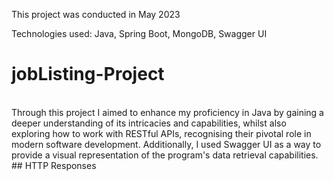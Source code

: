 This project was conducted in May 2023

Technologies used: Java, Spring Boot, MongoDB, Swagger UI
# jobListing-Project
<br>
Through this project I aimed to enhance my proficiency in Java by gaining a deeper understanding of its intricacies and capabilities, whilst also exploring how to work with RESTful APIs, recognising their pivotal role in modern software development. Additionally, I used Swagger UI as a way to provide a visual representation of the program's data retrieval capabilities.
<br>
## HTTP Responses
